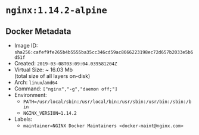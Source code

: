 # `nginx:1.14.2-alpine`

## Docker Metadata

- Image ID: `sha256:cafef9fe265b4b5555ba35cc346cd59ac8666223198ec72d657b2033e5b6d51f`
- Created: `2019-03-08T03:09:04.039581204Z`
- Virtual Size: ~ 16.03 Mb  
  (total size of all layers on-disk)
- Arch: `linux`/`amd64`
- Command: `["nginx","-g","daemon off;"]`
- Environment:
  - `PATH=/usr/local/sbin:/usr/local/bin:/usr/sbin:/usr/bin:/sbin:/bin`
  - `NGINX_VERSION=1.14.2`
- Labels:
  - `maintainer=NGINX Docker Maintainers <docker-maint@nginx.com>`
